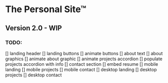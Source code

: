 # The Personal Site™
## Version 2.0 - WIP

### TODO:
[] landing header
[] landing buttons
[] animate buttons
[] about text
[] about graphics
[] animate about graphic
[] animate projects accordion
[] populate projects accordion with info
[] contact section
[] embed resume
[] mobile landing
[] mobile projects
[] mobile contact
[] desktop landing
[] desktop projects
[] desktop contact
